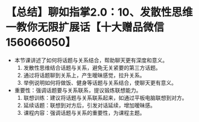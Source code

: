 # 【总结】聊如指掌2.0：10、发散性思维一教你无限扩展话【十大赠品微信156066050】

-   本节课讲述了如何将话题与关系结合，帮助聊天更有深度和意义。
    1.  发散性思维结合话题与关系，避免无关紧要的第三方话题。
    2.  通过将话题聊到关系上，产生暧昧感觉，拉升关系。
    3.  举例说明如何将做饭、健身等话题与关系结合，使聊天更有意义。
-   重要性：强调话题要与关系联系，提议锻炼联想能力。
    1.  联想训练：建议将话题与关系联系起来，如通过平板电脑联想到对方。
    2.  延续话题：联想到对方后，引发对话延续，增加暧昧感。
    3.  课程内容：强调话题与关系的重要性，为课程主题。